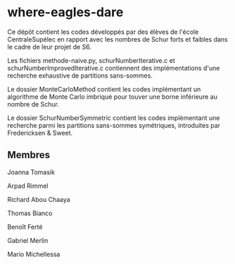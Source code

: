 # where-eagles-dare
Ce dépôt contient les codes développés par des élèves de l'école CentraleSupélec en rapport avec les nombres de Schur forts et faibles
dans le cadre de leur projet de S6.

Les fichiers methode-naive.py, schurNumberIterative.c et schurNumberImprovedIterative.c contiennent des implémentations d'une recherche
exhaustive de partitions sans-sommes.

Le dossier MonteCarloMethod contient les codes implémentant un algorithme de Monte Carlo imbriqué pour touver une borne inférieure au
nombre de Schur.

Le dossier SchurNumberSymmetric contient les codes implémentant une recherche parmi les partitions sans-sommes symétriques, introduites par Fredericksen & Sweet.

## Membres

Joanna Tomasik

Arpad Rimmel

Richard Abou Chaaya

Thomas Bianco

Benoît Ferté

Gabriel Merlin

Mario Michellessa
